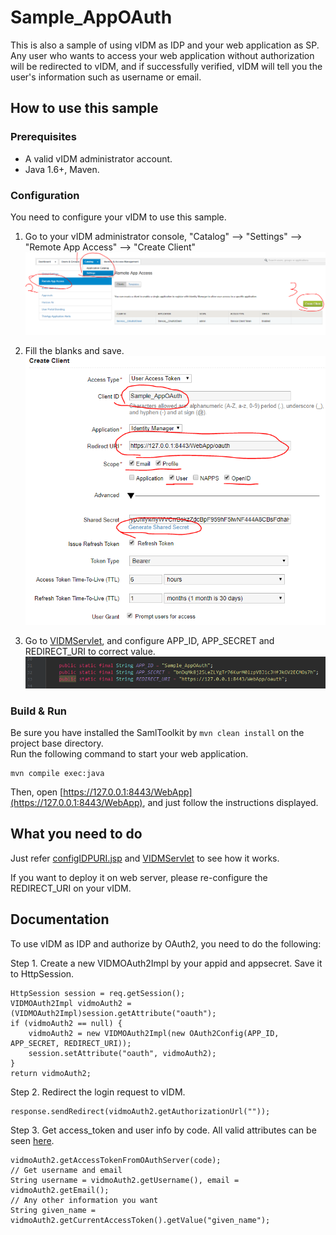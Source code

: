 
# Sample_AppOAuth

This is also a  sample of using vIDM as IDP and your web application as SP. Any user who wants to
access your web application without authorization will be redirected to vIDM, and if successfully
verified, vIDM will tell you the user's information such as username or email.

## How to use this sample

### Prerequisites

* A valid vIDM administrator account.
* Java 1.6+, Maven.

### Configuration
    
You need to configure your vIDM to use this sample.  

1. Go to your vIDM administrator console, "Catalog" --> "Settings" --> 
"Remote App Access" --> "Create Client"
![Create Client](webapp/img/step1.png)

2. Fill the blanks and save. 
![Choose blanks](webapp/img/step2.png)

3. Go to [VIDMServlet](src/main/java/com/vmware/eucenablement/sample/VIDMServlet.java#L31),
and configure APP_ID, APP_SECRET and REDIRECT_URI to correct value.
![Configure APP_ID](webapp/img/step3.png)

### Build & Run

Be sure you have installed the SamlToolkit by `mvn clean install` on the project base directory.  
Run the following command to start your web application.
```
mvn compile exec:java
```
Then, open [https://127.0.0.1:8443/WebApp](https://127.0.0.1:8443/WebApp), and just
follow the instructions displayed.

## What you need to do

Just refer [configIDPURI.jsp](webapp/configIDPURI.jsp) and
[VIDMServlet](src/main/java/com/vmware/eucenablement/sample/VIDMServlet.java)
to see how it works. 

If you want to deploy it on web server, please re-configure the REDIRECT_URI on your vIDM.

## Documentation

To use vIDM as IDP and authorize by OAuth2, you need to do the following:

Step 1. Create a new VIDMOAuth2Impl by your appid and appsecret. Save it to HttpSession.
```
HttpSession session = req.getSession();
VIDMOAuth2Impl vidmoAuth2 = (VIDMOAuth2Impl)session.getAttribute("oauth");
if (vidmoAuth2 == null) {
    vidmoAuth2 = new VIDMOAuth2Impl(new OAuth2Config(APP_ID, APP_SECRET, REDIRECT_URI));
    session.setAttribute("oauth", vidmoAuth2);
}
return vidmoAuth2;
```

Step 2. Redirect the login request to vIDM.
```
response.sendRedirect(vidmoAuth2.getAuthorizationUrl(""));
```

Step 3. Get access_token and user info by code. All valid attributes can be seen [here](https://github.com/vmware/idm/wiki/Integrating-Webapp-with-OAuth2#using-the-id-token).
```
vidmoAuth2.getAccessTokenFromOAuthServer(code);
// Get username and email
String username = vidmoAuth2.getUsername(), email = vidmoAuth2.getEmail();
// Any other information you want
String given_name = vidmoAuth2.getCurrentAccessToken().getValue("given_name");
```
